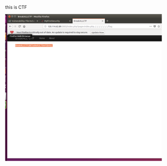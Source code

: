 this is CTF





![](https://github.com/ase78920019/assignment/blob/master/picture/BreakALLCTF.PNG)
